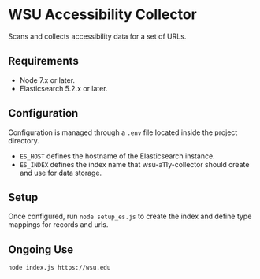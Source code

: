 # WSU Accessibility Collector

Scans and collects accessibility data for a set of URLs.

## Requirements

* Node 7.x or later.
* Elasticsearch 5.2.x or later.

## Configuration

Configuration is managed through a `.env` file located inside the project directory.

* `ES_HOST` defines the hostname of the Elasticsearch instance.
* `ES_INDEX` defines the index name that wsu-a11y-collector should create and use for data storage.

## Setup

Once configured, run `node setup_es.js` to create the index and define type mappings for records and urls.

## Ongoing Use

`node index.js https://wsu.edu`
